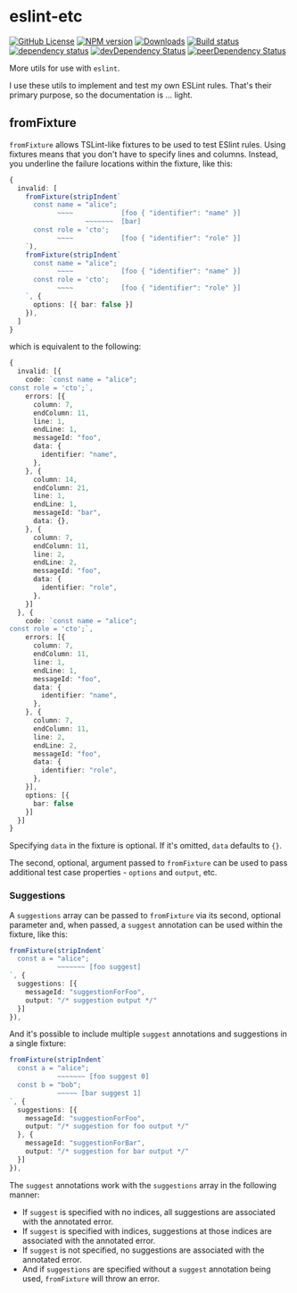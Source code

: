 # eslint-etc

[![GitHub License](https://img.shields.io/badge/license-MIT-blue.svg)](https://github.com/cartant/eslint-etc/blob/master/LICENSE)
[![NPM version](https://img.shields.io/npm/v/eslint-etc.svg)](https://www.npmjs.com/package/eslint-etc)
[![Downloads](http://img.shields.io/npm/dm/eslint-etc.svg)](https://npmjs.org/package/eslint-etc)
[![Build status](https://img.shields.io/circleci/build/github/cartant/eslint-etc?token=43cceb8f45da20a867f4cee8b7068fdf5ceb1269)](https://app.circleci.com/pipelines/github/cartant)
[![dependency status](https://img.shields.io/david/cartant/eslint-etc.svg)](https://david-dm.org/cartant/eslint-etc)
[![devDependency Status](https://img.shields.io/david/dev/cartant/eslint-etc.svg)](https://david-dm.org/cartant/eslint-etc#info=devDependencies)
[![peerDependency Status](https://img.shields.io/david/peer/cartant/eslint-etc.svg)](https://david-dm.org/cartant/eslint-etc#info=peerDependencies)

More utils for use with `eslint`.

I use these utils to implement and test my own ESLint rules. That's their primary purpose, so the documentation is ... light.

## fromFixture

`fromFixture` allows TSLint-like fixtures to be used to test ESlint rules. Using fixtures means that you don't have to specify lines and columns. Instead, you underline the failure locations within the fixture, like this:

<!-- prettier-ignore -->
```ts
{
  invalid: [
    fromFixture(stripIndent`
      const name = "alice";
            ~~~~            [foo { "identifier": "name" }]
                   ~~~~~~~  [bar]
      const role = 'cto';
            ~~~~            [foo { "identifier": "role" }]
    `),
    fromFixture(stripIndent`
      const name = "alice";
            ~~~~            [foo { "identifier": "name" }]
      const role = 'cto';
            ~~~~            [foo { "identifier": "role" }]
    `, {
      options: [{ bar: false }]
    }),
  ]
}
```

which is equivalent to the following:

<!-- prettier-ignore -->
```ts
{
  invalid: [{
    code: `const name = "alice";
const role = 'cto';`,
    errors: [{
      column: 7,
      endColumn: 11,
      line: 1,
      endLine: 1,
      messageId: "foo",
      data: {
        identifier: "name",
      },
    }, {
      column: 14,
      endColumn: 21,
      line: 1,
      endLine: 1,
      messageId: "bar",
      data: {},
    }, {
      column: 7,
      endColumn: 11,
      line: 2,
      endLine: 2,
      messageId: "foo",
      data: {
        identifier: "role",
      },
    }]
  }, {
    code: `const name = "alice";
const role = 'cto';`,
    errors: [{
      column: 7,
      endColumn: 11,
      line: 1,
      endLine: 1,
      messageId: "foo",
      data: {
        identifier: "name",
      },
    }, {
      column: 7,
      endColumn: 11,
      line: 2,
      endLine: 2,
      messageId: "foo",
      data: {
        identifier: "role",
      },
    }],
    options: [{
      bar: false
    }]
  }]
}
```

Specifying `data` in the fixture is optional. If it's omitted, `data` defaults to `{}`.

The second, optional, argument passed to `fromFixture` can be used to pass additional test case properties - `options` and `output`, etc.

### Suggestions

A `suggestions` array can be passed to `fromFixture` via its second, optional parameter and, when passed, a `suggest` annotation can be used within the fixture, like this:

<!-- prettier-ignore -->
```ts
fromFixture(stripIndent`
  const a = "alice";
            ~~~~~~~ [foo suggest]
`, {
  suggestions: [{
    messageId: "suggestionForFoo",
    output: "/* suggestion output */"
  }]
}),
```

And it's possible to include multiple `suggest` annotations and suggestions in a single fixture:

<!-- prettier-ignore -->
```ts
fromFixture(stripIndent`
  const a = "alice";
            ~~~~~~~ [foo suggest 0]
  const b = "bob";
            ~~~~~ [bar suggest 1]
`, {
  suggestions: [{
    messageId: "suggestionForFoo",
    output: "/* suggestion for foo output */"
  }, {
    messageId: "suggestionForBar",
    output: "/* suggestion for bar output */"
  }]
}),
```

The `suggest` annotations work with the `suggestions` array in the following manner:

-   If `suggest` is specified with no indices, all suggestions are associated with the annotated error.
-   If `suggest` is specified with indices, suggestions at those indices are associated with the annotated error.
-   If `suggest` is not specified, no suggestions are associated with the annotated error.
-   And if `suggestions` are specified without a `suggest` annotation being used, `fromFixture` will throw an error.

